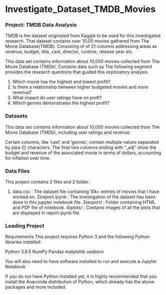 # Investigate_Dataset_TMDB_Movies

### Project: TMDB Data Analysis

TMDB is the dataset originated from Kaggle to be used for this investigated research. That dataset contains over 10,00 movies gathered from The Movie Database(TMDB). Consisting of of 21 columns addressing areas as revenue, budget, title, cast, director, runtime, release year etc.

This data set contains information about 10,000 movies collected from The Movie Database (TMDb). Contains data such as 
The following segment provides the research questions that guided this exploratory analysis.

1) Which movie has the highest and lowest profit?
2) Is there a relationship between higher budgeted movies and more revenue?
3) What impact do user ratings have on proft?
4) Which genres demonstrates the highest profit?

### Datasets
This data set contains information about 10,000 movies collected from The Movie Database (TMDb), including user ratings and revenue.

Certain columns, like ‘cast’ and ‘genres’, contain multiple values separated by pipe (|) characters. The final two columns ending with “_adj” show the budget and revenue of the associated movie in terms of dollars, accounting for inflation over time.

### Data Files

This project contains 2 files and 2 folder:

1) data.csv : The dataset file containing 10k+ entries of movies that I have worked on.
2)report.ipynb : The investigation of the dataset has been done in this jupyter notebook file.
3)export/ : Folder containing HTML and PDF file of notebook.
4)plots/ : Contains images of all the plots that are displayed in report.ipynb file.

### Loading Project
Requirements
This project requires Python 3 and the following Python libraries installed:

Python 3.6.5
NumPy
Pandas
matplotlib
seaborn

You will also need to have software installed to run and execute a Jupyter Notebook

If you do not have Python installed yet, it is highly recommended that you install the Anaconda distribution of Python, which already has the above packages and more included.
